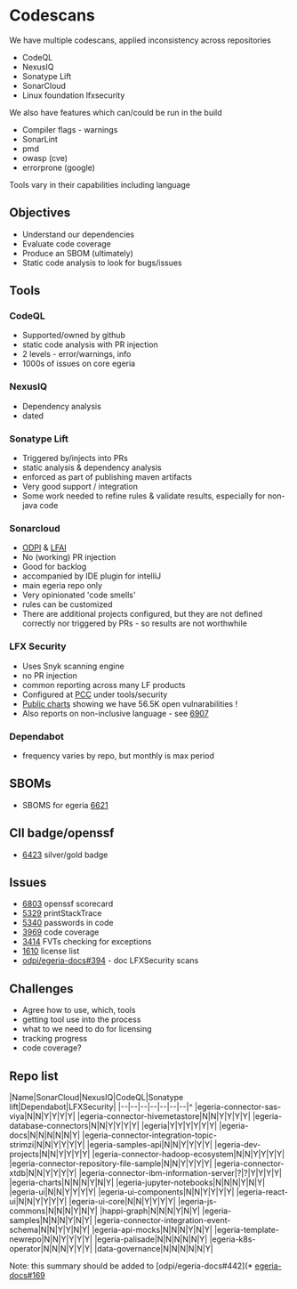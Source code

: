 # Codescans

We have multiple codescans, applied inconsistency across repositories

* CodeQL
* NexusIQ
* Sonatype Lift
* SonarCloud
* Linux foundation lfxsecurity

We also have features which can/could be run in the build

* Compiler flags - warnings
* SonarLint
* pmd
* owasp (cve)
* errorprone (google)

Tools vary in their capabilities including language

## Objectives

* Understand our dependencies
* Evaluate code coverage
* Produce an SBOM (ultimately)
* Static code analysis to look for bugs/issues

## Tools

### CodeQL

* Supported/owned by github
* static code analysis with PR injection
* 2 levels - error/warnings, info
* 1000s of issues on core egeria

### NexusIQ

* Dependency analysis
* dated

### Sonatype Lift

* Triggered by/injects into PRs
* static analysis & dependency analysis
* enforced as part of publishing maven artifacts
* Very good support / integration
* Some work needed to refine rules & validate results, especially for non-java code

### Sonarcloud

* [ODPI](https://sonarcloud.io/organizations/odpi/projects) & [LFAI](https://sonarcloud.io/organizations/odpi-github/projects)
* No (working) PR injection
* Good for backlog
* accompanied by IDE plugin for intelliJ
* main egeria repo only
* Very opinionated 'code smells'
* rules can be customized
* There are additional projects configured, but they are not defined correctly nor triggered by PRs - so results are not worthwhile

### LFX Security

* Uses Snyk scanning engine
* no PR injection
* common reporting across many LF products
* Configured at [PCC](https://projectadmin.lfx.linuxfoundation.org) under tools/security
* [Public charts](https://security.lfx.linuxfoundation.org/#/a0941000012Y73ZAAS/foundation-details?projectId=a092M00001IV4JtQAL&search=Egeria) showing we have 56.5K open vulnarabilities !
* Also reports on non-inclusive language - see [6907](https://github.com/odpi/egeria/issues/6907)

### Dependabot
* frequency varies by repo, but monthly is max period

## SBOMs

* SBOMS for egeria [6621](https://github.com/odpi/egeria/issues/6621)

## CII badge/openssf

* [6423](https://github.com/odpi/egeria/issues/6423) silver/gold badge

## Issues

* [6803](https://github.com/odpi/egeria/issues/6803) openssf scorecard
* [5329](https://github.com/odpi/egeria/issues/5329) printStackTrace
* [5340](https://github.com/odpi/egeria/issues/4340) passwords in code
* [3969](https://github.com/odpi/egeria/issues/3969) code coverage
* [3414](https://github.com/odpi/egeria/issues/3414) FVTs checking for exceptions
* [1610](https://github.com/odpi/egeria/issues/1610) license list
* [odpi/egeria-docs#394](https://github.com/odpi/egeria-docs/issues/394) - doc LFXSecurity scans



## Challenges

* Agree how to use, which, tools
* getting tool use into the process
* what to we need to do for licensing
* tracking progress
* code coverage?

## Repo list

|Name|SonarCloud|NexusIQ|CodeQL|Sonatype lift|Dependabot|LFXSecurity|
|--|--|--|--|--|--|--|^
|egeria-connector-sas-viya|N|N|Y|Y|Y|Y|
|egeria-connector-hivemetastore|N|N|Y|Y|Y|Y|
|egeria-database-connectors|N|N|Y|Y|Y|Y|
|egeria|Y|Y|Y|Y|Y|Y|
|egeria-docs|N|N|N|N|N|Y|
|egeria-connector-integration-topic-strimzi|N|N|Y|Y|Y|Y|
|egeria-samples-api|N|N|Y|Y|Y|Y|
|egeria-dev-projects|N|N|Y|Y|Y|Y|
|egeria-connector-hadoop-ecosystem|N|N|Y|Y|Y|Y|
|egeria-connector-repository-file-sample|N|N|Y|Y|Y|Y|
|egeria-connector-xtdb|N|N|Y|Y|Y|Y|
|egeria-connector-ibm-information-server|?|?|Y|Y|Y|Y|
|egeria-charts|N|N|N|Y|N|Y|
|egeria-jupyter-notebooks|N|N|N|Y|N|Y|
|egeria-ui|N|N|Y|Y|Y|Y|
|egeria-ui-components|N|N|Y|Y|Y|Y|
|egeria-react-ui|N|N|Y|Y|Y|Y|
|egeria-ui-core|N|N|Y|Y|Y|Y|
|egeria-js-commons|N|N|N|Y|N|Y|
|happi-graph|N|N|N|Y|N|Y|
|egeria-samples|N|N|N|Y|N|Y|
|egeria-connector-integration-event-schema|N|N|Y|Y|N|Y|
|egeria-api-mocks|N|N|N|Y|N|Y|
|egeria-template-newrepo|N|N|Y|Y|Y|Y|
|egeria-palisade|N|N|N|N|N|Y|
|egeria-k8s-operator|N|N|N|Y|Y|Y|
|data-governance|N|N|N|N|N|Y|

Note: this summary should be added to [odpi/egeria-docs#442](* [egeria-docs#169](https://github.com/odpi/egeria-docs/issues/42)
